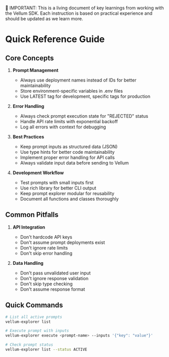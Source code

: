 🚨 IMPORTANT: This is a living document of key learnings from working with the Vellum SDK. Each instruction is based on practical experience and should be updated as we learn more.

# Quick Reference Guide

## Core Concepts

1. **Prompt Management**
   - Always use deployment names instead of IDs for better maintainability
   - Store environment-specific variables in .env files
   - Use LATEST tag for development, specific tags for production

2. **Error Handling**
   - Always check prompt execution state for "REJECTED" status
   - Handle API rate limits with exponential backoff
   - Log all errors with context for debugging

3. **Best Practices**
   - Keep prompt inputs as structured data (JSON)
   - Use type hints for better code maintainability
   - Implement proper error handling for API calls
   - Always validate input data before sending to Vellum

4. **Development Workflow**
   - Test prompts with small inputs first
   - Use rich library for better CLI output
   - Keep prompt explorer modular for reusability
   - Document all functions and classes thoroughly

## Common Pitfalls

1. **API Integration**
   - Don't hardcode API keys
   - Don't assume prompt deployments exist
   - Don't ignore rate limits
   - Don't skip error handling

2. **Data Handling**
   - Don't pass unvalidated user input
   - Don't ignore response validation
   - Don't skip type checking
   - Don't assume response format

## Quick Commands

```bash
# List all active prompts
vellum-explorer list

# Execute prompt with inputs
vellum-explorer execute <prompt-name> --inputs '{"key": "value"}'

# Check prompt status
vellum-explorer list --status ACTIVE
``` 